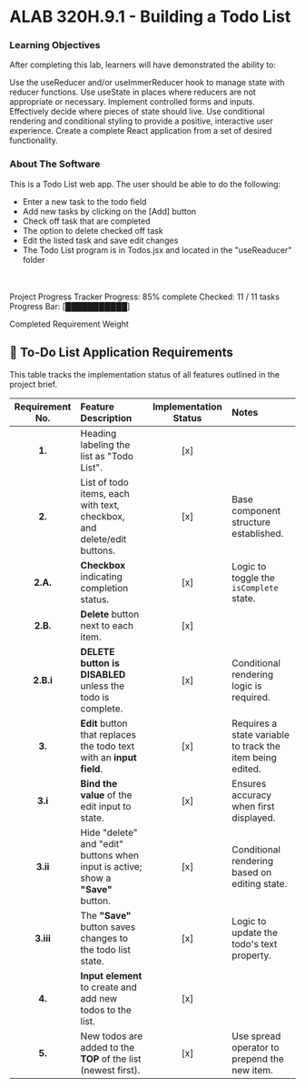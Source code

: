# ALAB 320H.9.1 - Building a Todo List

### Learning Objectives
After completing this lab, learners will have demonstrated the ability to:

Use the useReducer and/or useImmerReducer hook to manage state with reducer functions.
Use useState in places where reducers are not appropriate or necessary.
Implement controlled forms and inputs.
Effectively decide where pieces of state should live.
Use conditional rendering and conditional styling to provide a positive, interactive user experience.
Create a complete React application from a set of desired functionality.

### About The Software
This is a Todo List web app. The user should be able to do the following:
- Enter a new task to the todo field
- Add new tasks by clicking on the [Add] button
- Check off task that are completed
- The option to delete checked off task <br>
- Edit the listed task and save edit changes 
- The Todo List program is in Todos.jsx and located in the "useReaducer" folder
<br><br><br>


Project Progress Tracker
Progress: 85% complete
Checked: 11 / 11 tasks
Progress Bar: [███████████] 

Completed	Requirement	Weight

## 📝 To-Do List Application Requirements

This table tracks the implementation status of all features outlined in the project brief.

| Requirement No. | Feature Description | Implementation Status | Notes |
| :---: | :--- | :---: | :--- |
| **1.** | Heading labeling the list as "Todo List". | [x] | |
| **2.** | List of todo items, each with text, checkbox, and delete/edit buttons. | [x] | Base component structure established. |
| **2.A.** | **Checkbox** indicating completion status. | [x] | Logic to toggle the `isComplete` state. |
| **2.B.** | **Delete** button next to each item. | [x] | |
| **2.B.i** | **DELETE button is DISABLED** unless the todo is complete. | [x] | Conditional rendering logic is required. |
| **3.** | **Edit** button that replaces the todo text with an **input field**. | [x] | Requires a state variable to track the item being edited. |
| **3.i** | **Bind the value** of the edit input to state. | [x] | Ensures accuracy when first displayed. |
| **3.ii** | Hide "delete" and "edit" buttons when input is active; show a **"Save"** button. | [x] | Conditional rendering based on editing state. |
| **3.iii** | The **"Save"** button saves changes to the todo list state. | [x] | Logic to update the todo's text property. |
| **4.** | **Input element** to create and add new todos to the list. | [x] | |
| **5.** | New todos are added to the **TOP** of the list (newest first). | [x] | Use spread operator to prepend the new item. |





